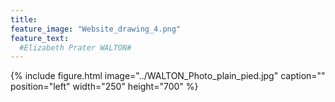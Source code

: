 ```yaml
---
title: 
feature_image: "Website_drawing_4.png"
feature_text: 
  #Elizabeth Prater WALTON# 
---
```


{% include figure.html image="../WALTON_Photo_plain_pied.jpg" caption="" position="left" width="250" height="700" %}
